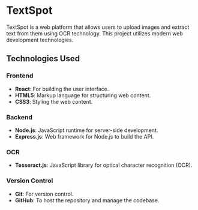 # TextSpot

TextSpot is a web platform that allows users to upload images and extract text from them using OCR technology. This project utilizes modern web development technologies.

## Technologies Used

### Frontend
- **React**: For building the user interface.
- **HTML5**: Markup language for structuring web content.
- **CSS3**: Styling the web content.

### Backend
- **Node.js**: JavaScript runtime for server-side development.
- **Express.js**: Web framework for Node.js to build the API.

### OCR
- **Tesseract.js**: JavaScript library for optical character recognition (OCR).

### Version Control
- **Git**: For version control.
- **GitHub**: To host the repository and manage the codebase.


